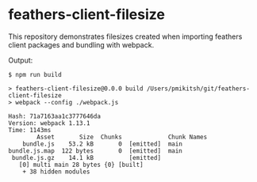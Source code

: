 feathers-client-filesize
========================

This repository demonstrates filesizes created when importing feathers client packages and bundling with webpack.

Output:

```
$ npm run build

> feathers-client-filesize@0.0.0 build /Users/pmikitsh/git/feathers-client-filesize
> webpack --config ./webpack.js

Hash: 71a7163aa1c3777646da
Version: webpack 1.13.1
Time: 1143ms
        Asset       Size  Chunks             Chunk Names
    bundle.js    53.2 kB       0  [emitted]  main
bundle.js.map  122 bytes       0  [emitted]  main
 bundle.js.gz    14.1 kB          [emitted]  
   [0] multi main 28 bytes {0} [built]
    + 38 hidden modules
```
